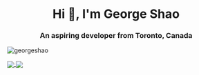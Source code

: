 <h1 align="center">Hi 👋, I'm George Shao</h1>
<h3 align="center">An aspiring developer from Toronto, Canada</h3>

<p align="left"> <img src="https://komarev.com/ghpvc/?username=georgeshao" alt="georgeshao" /> </p>

<a href="https://github.com/GeorgeShao">
  <img align="center" src="https://github-readme-stats.vercel.app/api/top-langs/?username=georgeshao&layout=compact&hide=html,css,scss,Handlebars,AutoHotKey,Shell" />
</a>

<a href="https://github.com/GeorgeShao">
  <img align="center" src="https://github-readme-stats.vercel.app/api?username=georgeshao&show_icons=true" />
</a>
